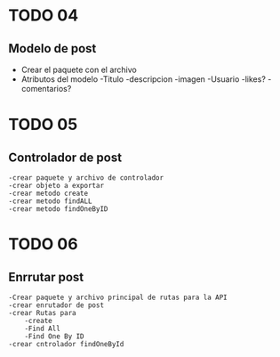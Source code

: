 # TODO 04
## Modelo de post
- Crear el paquete con el archivo
- Atributos del modelo
    -Titulo
    -descripcion
    -imagen
    -Usuario
    -likes?
    -comentarios?

# TODO 05
## Controlador de post
    -crear paquete y archivo de controlador
    -crear objeto a exportar 
    -crear metodo create
    -crear metodo findALL
    -crear metodo findOneByID

# TODO 06
## Enrrutar post
    -Crear paquete y archivo principal de rutas para la API
    -crear enrutador de post
    -crear Rutas para
        -create
        -Find All
        -Find One By ID
    -crear cntrolador findOneById